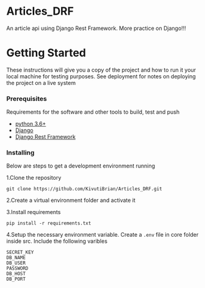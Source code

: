 # Articles_DRF
An article api using Django Rest Framework. More practice on Django!!!

# Getting Started
These instructions will give you a copy of the project and how to run it your local machine for testing purposes. 
See deployment for notes on deploying the project on a live system

### Prerequisites

Requirements for the software and other tools to build, test and push

- [python 3.6+](https://www.python.org/downloads/)
- [Django](https://www.djangoproject.com/)
- [Django Rest Framework](https://www.django-rest-framework.org/)

### Installing

Below are steps to get a development environment running

1.Clone the repository 
```
git clone https://github.com/KivutiBrian/Articles_DRF.git
```

2.Create a virtual environment folder and activate it

3.Install requirements
```
pip install -r requirements.txt
```

4.Setup the necessary environment variable. Create a ``` .env ``` file in core folder inside src. Include the following varibles
```
SECRET_KEY
DB_NAME
DB_USER
PASSWORD
DB_HOST
DB_PORT

```


